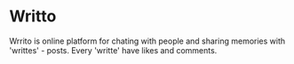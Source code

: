 # Writto
Wrrito is online platform for chating with people and sharing memories with 'writtes' - posts. Every 'writte' have likes and comments.
